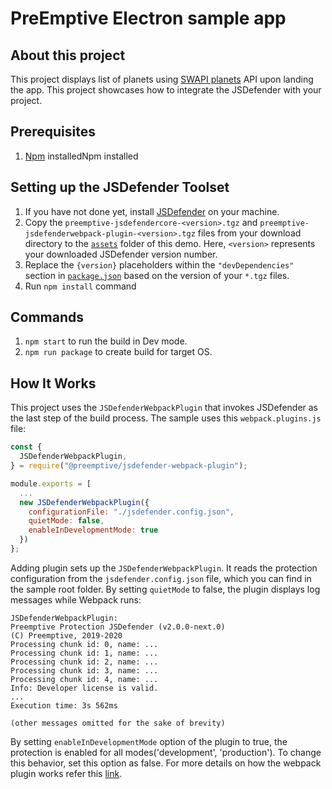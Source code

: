# PreEmptive Electron sample app

## About this project
This project displays list of planets using [SWAPI planets](https://swapi.dev/api/planets/?page=1) API upon landing the app. This project showcases how to integrate the JSDefender with your project.

## Prerequisites
1. [Npm](https://nodejs.org/en/download/) installedNpm installed

## Setting up the JSDefender Toolset

1. If you have not done yet, install [JSDefender](https://www.preemptive.com/products/jsdefender/downloads) on your machine.
2. Copy the `preemptive-jsdefendercore-<version>.tgz` and `preemptive-jsdefenderwebpack-plugin-<version>.tgz` files from your download directory to the [`assets`](assets/) folder of this demo. Here, `<version>` represents your downloaded JSDefender version number.
3. Replace the `{version}` placeholders within the `"devDependencies"` section in [`package.json`](package.json) based on the version of your `*.tgz` files.
4. Run `npm install` command

## Commands
1. `npm start` to run the build in Dev mode.
2. `npm run package` to create build for target OS.

## How It Works

This project uses the `JSDefenderWebpackPlugin` that invokes JSDefender as the last step of the build process. The sample uses this `webpack.plugins.js` file:

```javascript
const {
  JSDefenderWebpackPlugin,
} = require("@preemptive/jsdefender-webpack-plugin");

module.exports = [
  ...
  new JSDefenderWebpackPlugin({
    configurationFile: "./jsdefender.config.json",
    quietMode: false,
    enableInDevelopmentMode: true
  })
};
```

Adding plugin sets up the `JSDefenderWebpackPlugin`. It reads the protection configuration from the `jsdefender.config.json` file, which you can find in the sample root folder. By setting `quietMode` to false, the plugin displays log messages while Webpack runs:

```
JSDefenderWebpackPlugin:
Preemptive Protection JSDefender (v2.0.0-next.0)
(C) Preemptive, 2019-2020
Processing chunk id: 0, name: ...
Processing chunk id: 1, name: ...
Processing chunk id: 2, name: ...
Processing chunk id: 3, name: ...
Processing chunk id: 4, name: ...
Info: Developer license is valid.
...
Execution time: 3s 562ms

(other messages omitted for the sake of brevity)
```

By setting `enableInDevelopmentMode` option of the plugin to true, the protection is enabled for all modes('development', 'production'). To change this behavior, set this option as false. For more details on how the webpack plugin works refer this [link](https://www.preemptive.com/jsdefender/userguide/en/webpack_plugin.html).